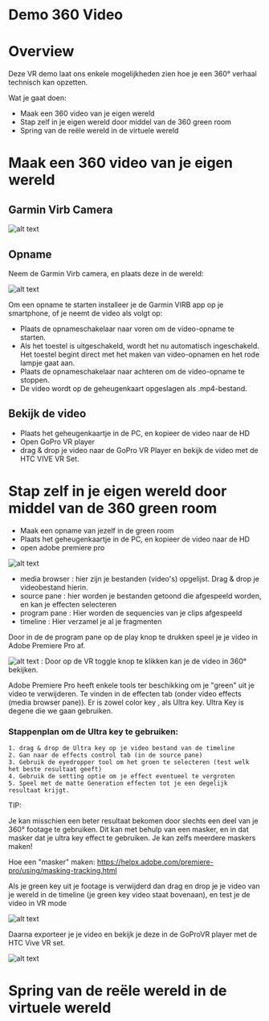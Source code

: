 # Demo 360 Video

# Overview

Deze VR demo laat ons enkele mogelijkheden zien hoe je een 360° verhaal technisch kan opzetten.

Wat je gaat doen:
- Maak een 360 video van je eigen wereld
- Stap zelf in je eigen wereld door middel van de 360 green room
- Spring van de reële wereld in de virtuele wereld


# Maak een 360 video van je eigen wereld

## Garmin Virb Camera

![alt text](images/garminvirb.jpg)

## Opname

Neem de Garmin Virb camera, en plaats deze in de wereld:

![alt text](images/garminvirbInWereld.jpg)
  
Om een opname te starten installeer je de Garmin VIRB app op je smartphone, of je neemt de video als volgt op:
 
- Plaats de opnameschakelaar naar voren om de video-opname te starten.
- Als het toestel is uitgeschakeld, wordt het nu automatisch ingeschakeld. Het toestel begint direct met het maken van video-opnamen en het rode lampje gaat aan.
- Plaats de opnameschakelaar naar achteren om de video-opname te stoppen.
- De video wordt op de geheugenkaart opgeslagen als .mp4-bestand.  

## Bekijk de video

- Plaats het geheugenkaartje in de PC, en kopieer de video naar de HD
- Open GoPro VR player 
- drag & drop je video naar de GoPro VR Player en bekijk de video met de HTC VIVE VR Set.


# Stap zelf in je eigen wereld door middel van de 360 green room

- Maak een opname van jezelf in de green room
- Plaats het geheugenkaartje in de PC, en kopieer de video naar de HD
- open adobe premiere pro

![alt text](images/workspacePremiereAanduiding.png)


- media browser	: hier zijn je bestanden (video's) opgelijst. Drag & drop je videobestand hierin.
- source pane	: hier worden je bestanden getoond die afgespeeld worden, en kan je effecten selecteren
- program pane	: Hier worden de sequencies van je clips afgespeeld
- timeline		: Hier verzamel je al je fragmenten


Door in de de program pane op de play knop te drukken speel je je video in Adobe Premiere Pro af.

![alt text](images/VRToggle.png) : Door op de VR toggle knop te klikken kan je de video in 360° bekijken.

Adobe Premiere Pro heeft enkele tools ter beschikking om je "green" uit je video te verwijderen. Te vinden in de effecten tab (onder video effects (media browser pane)). Er is zowel color key , als Ultra key. Ultra Key is degene die we gaan gebruiken.

### Stappenplan om de Ultra key te gebruiken:
	
	1. drag & drop de Ultra key op je video bestand van de timeline
	2. Gan naar de effects control tab (in de source pane)
	3. Gebruik de eyedropper tool om het groen te selecteren (test welk het beste resultaat geeft)
	4. Gebruik de setting optie om je effect eventueel te vergroten
	5. Speel met de matte Generation effecten tot je een degelijk resultaat krijgt.


TIP:

Je kan misschien een beter resultaat bekomen door slechts een deel van je 360° footage te gebruiken. Dit kan met behulp van een masker, en in dat masker dat je ultra key effect te gebruiken. Je kan zelfs meerdere maskers maken!

Hoe een "masker" maken:
https://helpx.adobe.com/premiere-pro/using/masking-tracking.html

Als je green key uit je footage is verwijderd dan drag en drop je je video van je wereld in de timeline (je green key video staat bovenaan), en test je de video in VR mode

![alt text](images/premiereTimeline.jpg)

Daarna exporteer je je video en bekijk je deze in de GoProVR player met de HTC Vive VR set.

![alt text](images/resultaat.png)

# Spring van de reële wereld in de virtuele wereld

